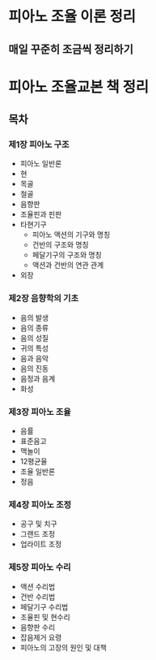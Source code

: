 # 피아노 조율 이론 정리
## 매일 꾸준히 조금씩 정리하기
# 피아노 조율교본 책 정리
## 목차
### 제1장 피아노 구조
  - 피아노 일반론
  - 현
  - 목골
  - 철골
  - 음향판
  - 조율핀과 핀판
  - 타현기구
    - 피아노 액션의 기구와 명칭
    - 건반의 구조와 명칭
    - 페달기구의 구조와 명칭
    - 액션과 건반의 연관 관계
  - 외장
### 제2장 음향학의 기초 
  - 음의 발생
  - 음의 종류
  - 음의 성질
  - 귀의 특성
  - 음과 음악
  - 음의 진동
  - 음정과 음계
  - 화성
### 제3장 피아노 조율
  - 음률
  - 표준음고
  - 맥놀이 
  - 12평균율
  - 조율 일반론
  - 정음
### 제4장 피아노 조정
  - 공구 및 치구
  - 그랜드 조정
  - 업라이트 조정
### 제5장 피아노 수리
  - 액션 수리법
  - 건반 수리법
  - 페달기구 수리법
  - 조율핀 및 현수리
  - 음향판 수리 
  - 잡음제거 요령
  - 피아노의 고장의 원인 및 대책